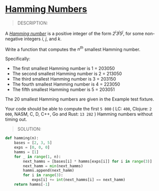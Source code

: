 # [Hamming Numbers](https://www.codewars.com/kata/526d84b98f428f14a60008da)

> DESCRIPTION:

A *[Hamming number](https://en.wikipedia.org/wiki/Regular_number)* is a positive integer of the form *2<sup>i</sup>3<sup>j</sup>5<sup>j</sup>*, for some non-negative integers *i*, *j*, and *k*.

Write a function that computes the *n<sup>th</sup>* smallest Hamming number.

Specifically:

- The first smallest Hamming number is 1 = 203050
- The second smallest Hamming number is 2 = 213050
- The third smallest Hamming number is 3 = 203150
- The fourth smallest Hamming number is 4 = 223050
- The fifth smallest Hamming number is 5 = 203051

The 20 smallest Hamming numbers are given in the Example test fixture.

Your code should be able to compute the first `5 000` ( LC: `400`, Clojure: `2 000`, NASM, C, D, C++, Go and Rust: `13 282` ) Hamming numbers without timing out.

> SOLUTION:

```py
def hamming(n):
    bases = [2, 3, 5]
    exps = [0, 0, 0]
    hamms = [1]
    for _ in range(1, n):
        next_hamms = [bases[i] * hamms[exps[i]] for i in range(3)]
        next_hamm = min(next_hamms)
        hamms.append(next_hamm)
        for i in range(3):
            exps[i] += int(next_hamms[i] == next_hamm)
    return hamms[-1]
```